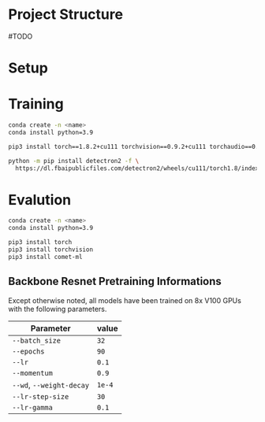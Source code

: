 # Project Structure
#TODO

# Setup
# Training

```bash
conda create -n <name>
conda install python=3.9

pip3 install torch==1.8.2+cu111 torchvision==0.9.2+cu111 torchaudio==0.8.2 -f https://download.pytorch.org/whl/lts/1.8/torch_lts.html

python -m pip install detectron2 -f \
  https://dl.fbaipublicfiles.com/detectron2/wheels/cu111/torch1.8/index.html
```
# Evalution

```bash
conda create -n <name>
conda install python=3.9

pip3 install torch
pip3 install torchvision
pip3 install comet-ml
```
## Backbone Resnet Pretraining Informations

Except otherwise noted, all models have been trained on 8x V100 GPUs with the following parameters.

| Parameter                | value  |
| ------------------------ | ------ |
| `--batch_size`           | `32`   |
| `--epochs`               | `90`   |
| `--lr`                   | `0.1`  |
| `--momentum`             | `0.9`  |
| `--wd`, `--weight-decay` | `1e-4` |
| `--lr-step-size`         | `30`   |
| `--lr-gamma`             | `0.1`  |